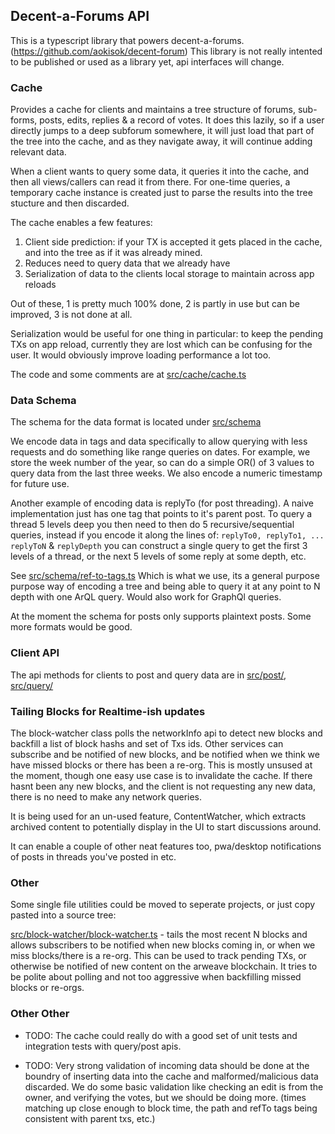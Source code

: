 
## Decent-a-Forums API 

This is a typescript library that powers decent-a-forums. (https://github.com/aokisok/decent-forum) This library is not really intented to be published or used as a library yet, api interfaces will change. 

### Cache 

Provides a cache for clients and maintains a tree structure of forums, sub-forms, posts, edits, replies & a record of votes. It does this lazily, so if a user directly jumps to a deep subforum somewhere, it will just load that part of the tree into the cache, and as they navigate away, it will continue adding relevant data. 

When a client wants to query some data, it queries it into the cache, and then all views/callers can read 
it from there. For one-time queries, a temporary cache instance is created just to parse the results into the tree stucture and then discarded. 

The cache enables a few features:

1. Client side prediction: if your TX is accepted it gets placed in the cache, and into the tree as 
   if it was already mined.
2. Reduces need to query data that we already have
3. Serialization of data to the clients local storage to maintain across app reloads

Out of these, 1 is pretty much 100% done, 2 is partly in use but can be improved, 3 is not done at all.

Serialization would be useful for one thing in particular: to keep the pending TXs on app reload, currently they are lost which can be confusing for the user. It would obviously improve loading performance a lot too. 

The code and some comments are at [src/cache/cache.ts](src/cache/cache.ts) 

### Data Schema 

The schema for the data format is located under [src/schema](src/schema) 

We encode data in tags and data specifically to allow querying with less requests and do something like range queries on dates. For example, we store the week number of the year, so can do a simple OR() of 3 values to query
data from the last three weeks. We also encode a numeric timestamp for future use. 

Another example of encoding data is replyTo (for post threading). A naive implementation just has one tag that points to it's parent post. To query a thread 5 levels deep you then need to then do 5 recursive/sequential queries, instead if you encode it along the lines of: `replyTo0, replyTo1, ... replyToN` & `replyDepth` you can construct a single query to get the first 3 levels of a thread, or the next 5 levels of some reply at some depth, etc. 

See [src/schema/ref-to-tags.ts](src/schema/ref-to-tags.ts) Which is what we use, its a general purpose purpose way
of encoding a tree and being able to query it at any point to N depth with one ArQL query. Would also work for GraphQl queries. 


At the moment the schema for posts only supports plaintext posts. Some more formats would be good.

### Client API

The api methods for clients to post and query data are in [src/post/](src/post/), [src/query/](src/query/) 


### Tailing Blocks for Realtime-ish updates

The block-watcher class polls the networkInfo api to detect new blocks and backfill a list of block hashs and 
set of Txs ids. Other services can subscribe and be notified of new blocks, and be notified when we think we have
missed blocks or there has been a re-org. This is mostly unsused at the moment, though one easy use case is to invalidate the cache. If there hasnt been any new blocks, and the client is not requesting any new data, there
is no need to make any network queries. 

It is being used for an un-used feature, ContentWatcher, which extracts archived content to potentially display in 
the UI to start discussions around.

It can enable a couple of other neat features too, pwa/desktop notifications of posts in threads you've posted in etc. 


### Other

Some single file utilities could be moved to seperate projects, or just copy pasted into a source tree:

[src/block-watcher/block-watcher.ts](src/block-watcher/block-watcher.ts) - tails the most recent N blocks and allows subscribers to be notified when new blocks coming in, or when we miss blocks/there is a re-org. This can be used to track pending TXs, or otherwise be notified of new content on the arweave blockchain. It tries to be polite about polling and not too aggressive when backfilling missed blocks or re-orgs. 

### Other Other

- TODO: The cache could really do with a good set of unit tests and integration tests 
        with query/post apis.  

- TODO: Very strong validation of incoming data should be done at the boundry 
  of inserting data into the cache and malformed/malicious data discarded. We do 
  some basic validation like checking an edit is from the owner, and verifying the
  votes, but we should be doing more. (times matching up close enough to block time, 
  the path and refTo tags being consistent with parent txs, etc.) 



